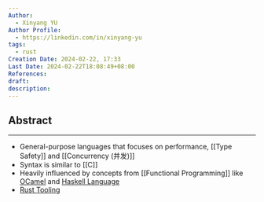 ```yaml
---
Author:
  - Xinyang YU
Author Profile:
  - https://linkedin.com/in/xinyang-yu
tags:
  - rust
Creation Date: 2024-02-22, 17:33
Last Date: 2024-02-22T18:08:49+08:00
References: 
draft: 
description: 
---
```

## Abstract
---
- General-purpose languages that focuses on performance, [[Type Safety]] and [[Concurrency (并发)]]
- Syntax is similar to [[C]]
- Heavily influenced by concepts from [[Functional Programming]] like [OCamel](https://ocaml.org/) and [Haskell Language](https://www.haskell.org/)
- [Rust Tooling](https://youtu.be/4q3Z5RBX7hQ?si=mzy_sZov7n34tUJD&t=373)